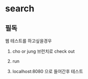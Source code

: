 # search


## 필독

웹 테스트를 하고싶을경우

1. cho or jung 브런치로 check out 

2. run 

3. localhost:8080 으로 들어간후 테스트 
